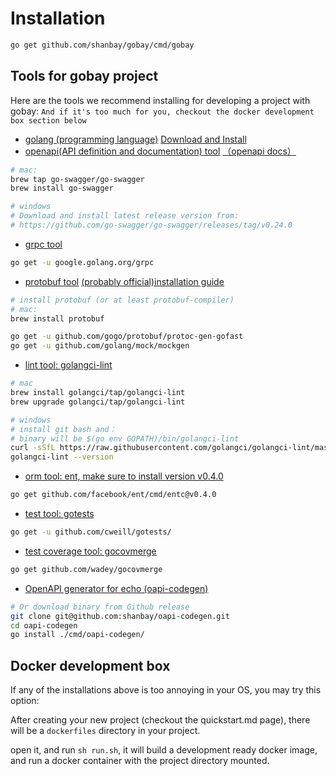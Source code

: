 # Installation

```sh
go get github.com/shanbay/gobay/cmd/gobay
```

## Tools for gobay project

Here are the tools we recommend installing for developing a project with gobay:
`And if it's too much for you, checkout the docker development box section below`

- [golang (programming language)](https://golang.org/doc/install) [Download and Install](https://golang.org/dl/)
- [openapi(API definition and documentation) tool](https://goswagger.io/install.html) [（openapi docs）](https://github.com/go-swagger/go-swagger)

```sh
# mac:
brew tap go-swagger/go-swagger
brew install go-swagger

# windows
# Download and install latest release version from:
# https://github.com/go-swagger/go-swagger/releases/tag/v0.24.0
```

- [grpc tool](https://github.com/grpc/grpc-go)

```sh
go get -u google.golang.org/grpc
```

- [protobuf tool](https://github.com/golang/protobuf) [(probably official)installation guide](http://google.github.io/proto-lens/installing-protoc.html)

```sh
# install protobuf (or at least protobuf-compiler)
# mac:
brew install protobuf

go get -u github.com/gogo/protobuf/protoc-gen-gofast
go get -u github.com/golang/mock/mockgen
```

- [lint tool: golangci-lint](https://golangci-lint.run/usage/install/#local-installation)

```sh
# mac
brew install golangci/tap/golangci-lint
brew upgrade golangci/tap/golangci-lint

# windows
# install git bash and：
# binary will be $(go env GOPATH)/bin/golangci-lint
curl -sSfL https://raw.githubusercontent.com/golangci/golangci-lint/master/install.sh | sh -s -- -b $(go env GOPATH)/bin v1.27.0
golangci-lint --version
```

- [orm tool: ent, make sure to install version v0.4.0](https://github.com/shanbay/ent)

```sh
go get github.com/facebook/ent/cmd/entc@v0.4.0
```

- [test tool: gotests](https://github.com/cweill/gotests)

```sh
go get -u github.com/cweill/gotests/
```

- [test coverage tool: gocovmerge](https://github.com/wadey/gocovmerge)

```sh
go get github.com/wadey/gocovmerge
```

- [OpenAPI generator for echo (oapi-codegen)](https://github.com/shanbay/oapi-codegen/releases)

```sh
# Or download binary from Github release
git clone git@github.com:shanbay/oapi-codegen.git
cd oapi-codegen
go install ./cmd/oapi-codegen/
```

## Docker development box

If any of the installations above is too annoying in your OS, you may try this option:

After creating your new project (checkout the quickstart.md page), there will be a `dockerfiles` directory in your project.

open it, and run `sh run.sh`, it will build a development ready docker image, and run a docker container with the project directory mounted.
